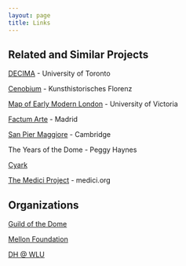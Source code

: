 ```yaml
---
layout: page
title: Links
---
```


## Related and Similar Projects

[DECIMA](https://decima-map.net/) - University of Toronto

[Cenobium](https://www.khi.fi.it/4824501/cenobium) - Kunsthistorisches Florenz

[Map of Early Modern London](https://mapoflondon.uvic.ca/) - University of Victoria

[Factum Arte](http://www.factum-arte.com/) - Madrid

[San Pier Maggiore](https://www.youtube.com/watch?v=ZUXa1nDtOB0) - Cambridge

The Years of the Dome - Peggy Haynes

[Cyark](http://www.cyark.org/)

[The Medici Project](http://www.medici.org/) - medici.org

## Organizations

[Guild of the Dome](http://www.guildofthedome.com/)

[Mellon Foundation](https://mellon.org/)

[DH @ WLU](https://digitalhumanities.wlu.edu/)
